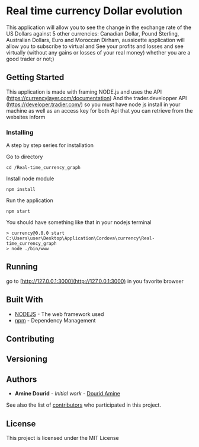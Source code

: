 # Real time currency Dollar evolution

This application will allow you to see the change in the exchange rate of the US Dollars against 5 other currencies: Canadian Dollar, Pound Sterling, Australian Dollars, Euro and Moroccan Dirham, aussicette application will allow you to subscribe to virtual and See your profits and losses and see virtually (without any gains or losses of your real money) whether you are a good trader or not;)



## Getting Started

This application is made with framing NODE.js and uses the API (https://currencylayer.com/documentation)
And the trader.developper API (https://developer.tradier.com/) so you must have node js install in your machine as well as an access key for both Api that you can retrieve from the websites inform



### Installing

A step by step series for installation 

Go to directory 

```
cd /Real-time_currency_graph
```

Install node module

```
npm install
```
Run the application

```
npm start
```
You should have something like that in your nodejs terminal

```
> currency@0.0.0 start C:\Users\user\Desktop\Application\Cordova\currency\Real-time_currency_graph
> node ./bin/www
```


## Running 

go to [http://127.0.0.1:3000](http://127.0.0.1:3000) in you favorite browser



## Built With

* [NODEJS](https://nodejs.org/en/) - The web framework used
* [npm](https://www.npmjs.com/) - Dependency Management

## Contributing



## Versioning


## Authors

* **Amine Dourid** - *Initial work* - [Dourid Amine](https://github.com/greyfoxamine)

See also the list of [contributors](https://github.com/your/project/contributors) who participated in this project.

## License

This project is licensed under the MIT License 


 
 
